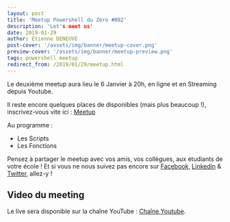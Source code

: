 ```yaml
---
layout: post
title: 'Meetup Powershell du Zéro #002'
description: 'Let's meet us'
date: 2019-01-29
author: Etienne DENEUVE
post-cover: '/assets/img/banner/meetup-cover.png'
preview-cover: '/assets/img/banner/meetup-preview.png'
tags: powershell meetup
redirect_from: /2019/01/29/meetup.html
---
```

Le deuxième meetup aura lieu le 6 Janvier à 20h, en ligne et en Streaming depuis Youtube.

Il reste encore quelques places de disponibles (mais plus beaucoup !), inscrivez-vous vite ici : [Meetup](https://www.meetup.com/fr-FR/Powershell-du-Zero/events/258067278/)

Au programme :

- Les Scripts
- Les Fonctions

Pensez à partager le meetup avec vos amis, vos collègues, aux étudiants de votre école !
Et si vous ne nous suivez pas encore sur [Facebook](https://www.facebook.com/Powershell-Du-Zero-393139121263087/), [Linkedin](https://linkedin.com/company/powershell-du-zero) & [Twitter](https://twitter.com/PowershellZ), allez-y !

## Video du meeting

Le live sera disponible sur la chaîne YouTube : [Chaîne Youtube](https://www.youtube.com/channel/UCdj-wRUwka5oloALBYjJp7g).
